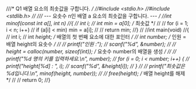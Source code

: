 ///* Q1 배열 요소의 최솟값을 구합니다. */
//#include <stdio.h>
//#include <stdlib.h>
//
///* --- 요솟수 n인 배열 a 요소의 최솟값을 구합니다. --- */
//int minof(const int a[], int n)
//{
//	int i;
//	int min = a[0]; /* 최솟값 */
//
//	for (i = 1; i < n; i++)
//		if (a[i] < min) min = a[i];
//
//	return min;
//}
//
//int main(void)
//{
//	int i;
//	int *height;		/* 배열의 첫 번째 요소에 대한 포인터 */
//	int number;			/* 인원 = 배열 height의 요솟수 */
//
//	printf("인원 :");
//	scanf("%d", &number);
//
//	height = calloc(number, sizeof(int)); /* 요솟수 number의 배열을 생성 */
//
//	printf("%d 명의 키를 입력하세요.\n", number);
//	for (i = 0; i < number; i++) {
//		printf("height[%d] : ", i);
//		scanf("%d", &height[i]);
//	}
//
//	printf("최솟값은 %d입니다.\n", minof(height, number));
//
//	free(height); /* 배열 height를 해제 */
//
//	return 0;
//}
